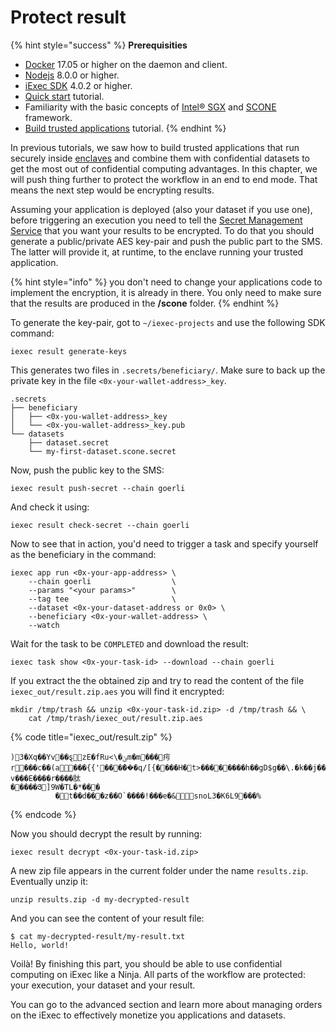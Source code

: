 # Protect result

{% hint style="success" %}
**Prerequisities**

* [Docker](https://docs.docker.com/install/) 17.05 or higher on the daemon and client.
* [Nodejs](https://nodejs.org) 8.0.0 or higher.
* [iExec SDK](https://www.npmjs.com/package/iexec) 4.0.2 or higher.
* [Quick start](../quick-start-for-developers.md) tutorial.
* Familiarity with the basic concepts of [Intel® SGX](intel-sgx-technology.md#intel-r-software-guard-extension-intel-r-sgx) and [SCONE](intel-sgx-technology.md#scone-framework) framework.
* [Build trusted applications](create-your-first-sgx-app.md) tutorial.
{% endhint %}

In previous tutorials, we saw how to build trusted applications that run securely inside [enclaves](intel-sgx-technology.md#enclave) and combine them with confidential datasets to get the most out of confidential computing advantages. In this chapter, we will push thing further to protect the workflow in an end to end mode. That means the next step would be encrypting results.

Assuming your application is deployed \(also your dataset if you use one\), before triggering an execution you need to tell the [Secret Management Service](intel-sgx-technology.md#secret-management-service-sms) that you want your results to be encrypted. To do that you should generate a public/private AES key-pair and push the public part to the SMS. The latter will provide it, at runtime, to the enclave running your trusted application.

{% hint style="info" %}
you don't need to change your applications code to implement the encryption, it is already in there. You only need to make sure that the results are produced in the **/scone** folder.
{% endhint %}

To generate the key-pair, got to `~/iexec-projects` and use the following SDK command:

```text
iexec result generate-keys
```

This generates two files in `.secrets/beneficiary/`. Make sure to back up the private key in the file `<0x-your-wallet-address>_key`.

```text
.secrets
├── beneficiary
│   ├── <0x-you-wallet-address>_key
│   └── <0x-you-wallet-address>_key.pub
└── datasets
    ├── dataset.secret
    └── my-first-dataset.scone.secret
```

 Now, push the public key to the SMS:

```text
iexec result push-secret --chain goerli
```

And check it using:

```text
iexec result check-secret --chain goerli
```

Now to see that in action, you'd need to trigger a task and specify yourself as the beneficiary in the command:

```text
iexec app run <0x-your-app-address> \
    --chain goerli                  \
    --params "<your params>"        \
    --tag tee                       \
    --dataset <0x-your-dataset-address or 0x0> \
    --beneficiary <0x-your-wallet-address> \
    --watch
```

Wait for the task to be `COMPLETED` and download the result:

```text
iexec task show <0x-your-task-id> --download --chain goerli
```

If you extract the the obtained zip and try to read the content of the file `iexec_out/result.zip.aes` you will find it encrypted:

```text
mkdir /tmp/trash && unzip <0x-your-task-id.zip> -d /tmp/trash && \
    cat /tmp/trash/iexec_out/result.zip.aes
```

{% code title="iexec\_out/result.zip" %}
```text
)3�Xq��Yv��ȿzE�fRu<\�ݵm�m���疞r���c��(a���{{'��ܼ���͛�q/[{����H�t>��������h��gD$g��\.�k��j�����"�s?"�h�J�_Q41�_[{��X��������Ԛ��a�蘟v���E����r����肽
�����Յ]9W�TL�*���
          �t��d���z��O`����!���e�&snoL3�K6L9���% 
```
{% endcode %}

Now you should decrypt the result by running:

```text
iexec result decrypt <0x-your-task-id.zip>
```

A new zip file appears in the current folder under the name `results.zip`. Eventually unzip it:

```text
unzip results.zip -d my-decrypted-result
```

And you can see the content of your result file:

```text
$ cat my-decrypted-result/my-result.txt
Hello, world!
```

Voilà! By finishing this part, you should be able to use confidential computing on iExec like a Ninja. All parts of the workflow are protected: your execution, your dataset and your result.

You can go to the advanced section and learn more about managing orders on the iExec to effectively monetize you applications and datasets.

